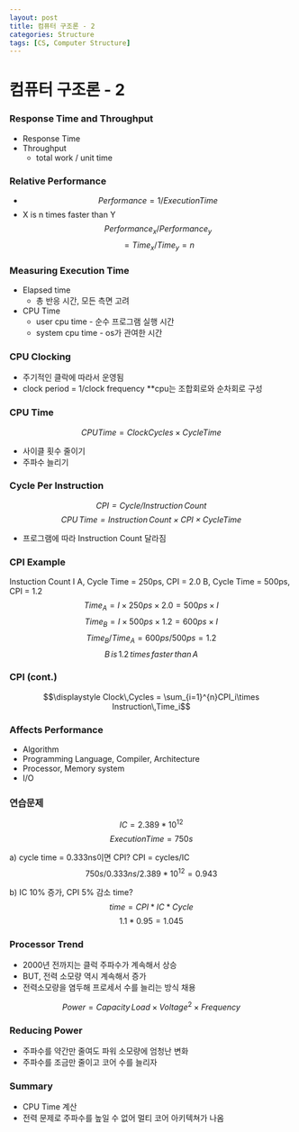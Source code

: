 ```yaml
---
layout: post
title: 컴퓨터 구조론 - 2
categories: Structure
tags: [CS, Computer Structure]
---
```


# 컴퓨터 구조론 - 2

### Response Time and Throughput

- Response Time
- Throughput
  - total work / unit time

### Relative Performance

- $$Performance = 1/Execution Time$$
- X is n times faster than Y
  $$Performance_x / Performance_y$$
  $$=Time_x/Time_y = n$$

### Measuring Execution Time

- Elapsed time
  - 총 반응 시간, 모든 측면 고려
- CPU Time
  - user cpu time - 순수 프로그램 실행 시간
  - system cpu time - os가 관여한 시간

### CPU Clocking

- 주기적인 클락에 따라서 운영됨
- clock period = 1/clock frequency
  \*\*cpu는 조합회로와 순차회로 구성

### CPU Time

$$CPU Time = Clock Cycles \times Cycle Time$$

- 사이클 횟수 줄이기
- 주파수 늘리기

### Cycle Per Instruction

_$$CPI = Cycle / Instruction\,Count$$_
_$$CPU\,Time = Instruction\,Count \times CPI \times Cycle Time$$_

- 프로그램에 따라 Instruction Count 달라짐

### CPI Example

Instuction Count I
A, Cycle Time = 250ps, CPI = 2.0
B, Cycle Time = 500ps, CPI = 1.2
$$Time_A = I\times250ps\times2.0 = 500ps\times I$$
$$Time_B = I\times500ps\times1.2 = 600ps\times I$$
$$Time_B/Time_A = 600ps/500ps = 1.2$$
$$B\,is\,1.2\,times\,faster\,than\,A$$

### CPI (cont.)

$$\displaystyle Clock\,Cycles = \sum_{i=1}^{n}CPI_i\times Instruction\,Time_i$$

### Affects Performance

- Algorithm
- Programming Language, Compiler, Architecture
- Processor, Memory system
- I/O

### 연습문제

$$IC = 2.389*10^{12}$$
$$Execution Time = 750s$$

a) cycle time = 0.333ns이면 CPI?
CPI = cycles/IC
$$750s/0.333ns/2.389*10^{12} = 0.943$$

b) IC 10% 증가, CPI 5% 감소 time?
$$time = CPI*IC*Cycle$$
$$1.1*0.95 = 1.045$$

### Processor Trend

- 2000년 전까지는 클럭 주파수가 계속해서 상승
- BUT, 전력 소모량 역시 계속해서 증가
- 전력소모량을 염두해 프로세서 수를 늘리는 방식 채용

$$Power = Capacity\,Load\times Voltage^2 \times Frequency$$

### Reducing Power

- 주파수를 약간만 줄여도 파워 소모량에 엄청난 변화
- 주파수를 조금만 줄이고 코어 수를 늘리자

### Summary

- CPU Time 계산
- 전력 문제로 주파수를 높일 수 없어 멀티 코어 아키텍쳐가 나옴
